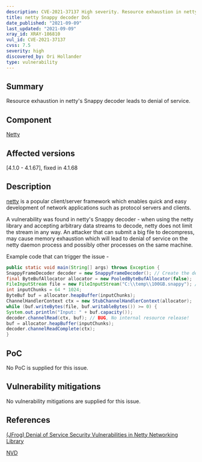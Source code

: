 ```yaml
---
description: CVE-2021-37137 High severity. Resource exhaustion in netty's Snappy decoder leads to denial of service.
title: netty Snappy decoder DoS
date_published: "2021-09-09"
last_updated: "2021-09-09"
xray_id: XRAY-186810
vul_id: CVE-2021-37137
cvss: 7.5
severity: high
discovered_by: Ori Hollander
type: vulnerability
---
```

## Summary

Resource exhaustion in netty's Snappy decoder leads to denial of service.

## Component

[Netty](https://github.com/netty/netty)

## Affected versions

[4.1.0 - 4.1.67], fixed in 4.1.68

## Description

[netty](https://github.com/netty/netty) is a popular client/server framework which enables quick and easy development of network applications such as protocol servers and clients.

A vulnerability was found in netty's Snappy decoder - when using the netty library and accepting arbitrary data streams to decode, netty does not limit the stream in any way.
An attacker that can submit a big file to decompress, may cause memory exhaustion which will lead to denial of service on the netty daemon process and possibly other processes on the same machine.

Example code that can trigger the issue -
```java
public static void main(String[] args) throws Exception {
SnappyFrameDecoder decoder = new SnappyFrameDecoder(); // Create the decompressor
final ByteBufAllocator allocator = new PooledByteBufAllocator(false);
FileInputStream file = new FileInputStream("C:\\temp\\100GB.snappy"); // External input
int inputChunks = 64 * 1024;
ByteBuf buf = allocator.heapBuffer(inputChunks);
ChannelHandlerContext ctx = new StubChannelHandlerContext(allocator);
while (buf.writeBytes(file, buf.writableBytes()) >= 0) {
System.out.println("Input: " + buf.capacity());
decoder.channelRead(ctx, buf); // BUG, No internal resource release!
buf = allocator.heapBuffer(inputChunks);
decoder.channelReadComplete(ctx);
}
```

## PoC

No PoC is supplied for this issue.

## Vulnerability mitigations

No vulnerability mitigations are supplied for this issue.

## References

[(JFrog) Denial of Service Security Vulnerabilities in Netty Networking Library](https://jfrog.com/blog/cve-2021-37136-cve-2021-37137-denial-of-service-dos-in-nettys-decompressors/)

[NVD](https://nvd.nist.gov/vuln/detail/CVE-2021-37137)